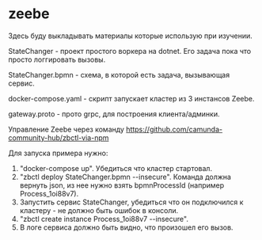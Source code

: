 # zeebe
Здесь буду выкладывать материалы которые использую при изучении.

StateChanger - проект простого воркера на dotnet. Его задача пока что просто логгировать вызовы.

StateChanger.bpmn - схема, в которой есть задача, вызывающая сервис.

docker-compose.yaml - скрипт запускает кластер из 3 инстансов Zeebe.

gateway.proto - прото grpc, для построения клиента/админки.

Управление Zeebe через команду https://github.com/camunda-community-hub/zbctl-via-npm

Для запуска примера нужно:

1. "docker-compose up". Убедиться что кластер стартовал.
2. "zbctl deploy StateChanger.bpmn --insecure". Команда должна вернуть json, из нее нужно взять bpmnProcessId (например Process_1oi88v7).
3. Запустить сервис StateChanger, убедиться что он подключился к кластеру - не должно быть ошибок в консоли.
3. "zbctl create instance Process_1oi88v7 --insecure".
4. В логе сервиса должно быть видно, что произошел его вызов.